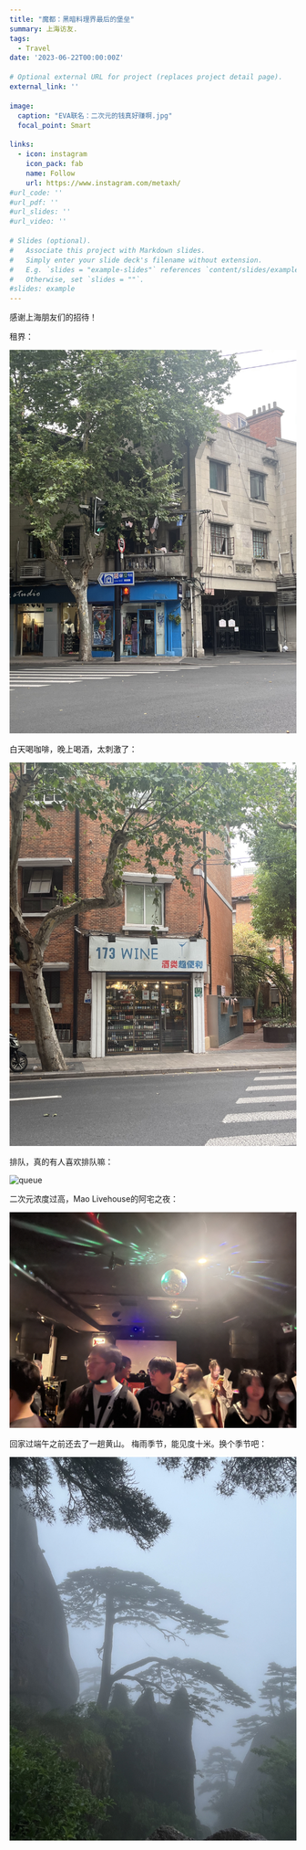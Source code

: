 ```yaml
---
title: "魔都：黑暗料理界最后的堡垒"
summary: 上海访友.
tags:
  - Travel
date: '2023-06-22T00:00:00Z'

# Optional external URL for project (replaces project detail page).
external_link: ''

image:
  caption: "EVA联名：二次元的钱真好赚啊.jpg"
  focal_point: Smart

links:
  - icon: instagram
    icon_pack: fab
    name: Follow
    url: https://www.instagram.com/metaxh/
#url_code: ''
#url_pdf: ''
#url_slides: ''
#url_video: ''

# Slides (optional).
#   Associate this project with Markdown slides.
#   Simply enter your slide deck's filename without extension.
#   E.g. `slides = "example-slides"` references `content/slides/example-slides.md`.
#   Otherwise, set `slides = ""`.
#slides: example
---
```


感谢上海朋友们的招待！

租界：

![old shanghai](./Shanghai_0.jpg)

白天喝咖啡，晚上喝酒，太刺激了：

![drink](Shanghai_1.jpg)

排队，真的有人喜欢排队嘛：

![queue](Shanghai_2.jpg)

二次元浓度过高，Mao Livehouse的阿宅之夜：

![maolivehouse](Shanghai_3.jpg)

回家过端午之前还去了一趟黄山。
梅雨季节，能见度十米。换个季节吧：

![yingkesong](Huangshan.jpg)
